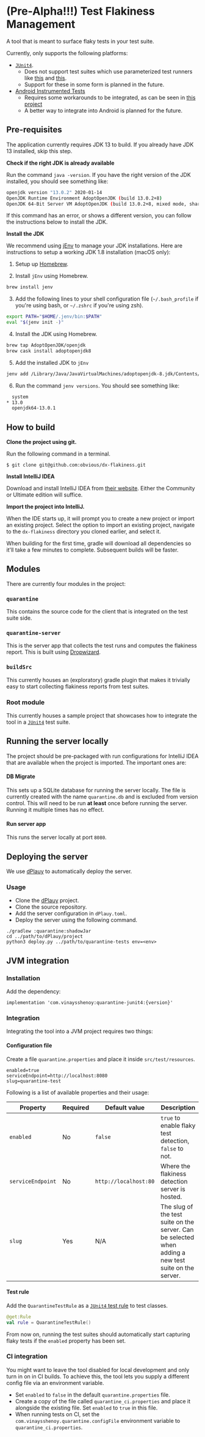 # (Pre-Alpha!!!) Test Flakiness Management
A tool that is meant to surface flaky tests in your test suite.

Currently, only supports the following platforms:
- [`JUnit4`](https://junit.org/junit4/). 
    - Does not support test suites which use parameterized test runners like [this](https://github.com/Pragmatists/JUnitParams) and [this](https://github.com/junit-team/junit4/wiki/Parameterized-tests).
    - Support for these in some form is planned in the future.
- [Android Instrumented Tests](https://developer.android.com/training/testing/unit-testing/instrumented-unit-tests)
    - Requires some workarounds to be integrated, as can be seen in [this project](https://github.com/simpledotorg/simple-android)
    - A better way to integrate into Android is planned for the future.

## Pre-requisites

The application currently requires JDK 13 to build. If you already have JDK 13 installed, skip this step.

**Check if the right JDK is already available**

Run the command `java -version`. If you have the right version of the JDK installed, you should see something like:
```sh
openjdk version "13.0.2" 2020-01-14
OpenJDK Runtime Environment AdoptOpenJDK (build 13.0.2+8)
OpenJDK 64-Bit Server VM AdoptOpenJDK (build 13.0.2+8, mixed mode, sharing)
```

If this command has an error, or shows a different version, you can follow the instructions below to install the JDK.

**Install the JDK**

We recommend using [jEnv](https://www.jenv.be/) to manage your JDK installations. Here are instructions to setup a working JDK 1.8 installation (macOS only):

1. Setup up [Homebrew](https://brew.sh/).

2. Install `jEnv` using Homebrew.
```sh
brew install jenv
```

3. Add the following lines to your shell configuration file (`~/.bash_profile` if you're using bash, or `~/.zshrc` if you're using zsh).
```sh
export PATH="$HOME/.jenv/bin:$PATH"
eval "$(jenv init -)"
```

4. Install the JDK using Homebrew.
```sh
brew tap AdoptOpenJDK/openjdk
brew cask install adoptopenjdk8
```

5. Add the installed JDK to `jEnv`
```sh
jenv add /Library/Java/JavaVirtualMachines/adoptopenjdk-8.jdk/Contents/Home
```

6. Run the command `jenv versions`. You should see something like:
```sh
  system
* 13.0
  openjdk64-13.0.1
```

## How to build

**Clone the project using git.**

Run the following command in a terminal.

 ```
 $ git clone git@github.com:obvious/dx-flakiness.git
 ```

**Install IntelliJ IDEA**

Download and install IntelliJ IDEA from [their website](https://www.jetbrains.com/idea/). Either the Community or Ultimate edition will suffice.

**Import the project into IntelliJ.**

When the IDE starts up, it will prompt you to create a new project or import an existing project. Select the
option to import an existing project, navigate to the `dx-flakiness` directory you cloned earlier, and select it.

When building for the first time, gradle will download all dependencies so it'll take a few minutes to complete.
Subsequent builds will be faster.

## Modules
There are currently four modules in the project:

### `quarantine`
This contains the source code for the client that is integrated on the test suite side. 
 
### `quarantine-server`
This is the server app that collects the test runs and computes the flakiness report. This is built using [Dropwizard](http://dropwizard.io/).

### `buildSrc`
This currently houses an (exploratory) gradle plugin that makes it trivially easy to start collecting flakiness reports from test suites.

### Root module
This currently houses a sample project that showcases how to integrate the tool in a [`JUnit4`](https://junit.org/junit4/) test suite.

## Running the server locally
The project should be pre-packaged with run configurations for IntelliJ IDEA that are available when the project is imported. The important ones are:

#### DB Migrate
This sets up a SQLite database for running the server locally. The file is currently created with the name `quarantine.db` and is excluded from version control. This will need to be run **at least** once before running the server. Running it multiple times has no effect.

#### Run server app
This runs the server locally at port `8080`.

## Deploying the server
We use [dPlauy](https://github.com/vinaysshenoy/dPlauy) to automatically deploy the server.

### Usage
- Clone the [dPlauy](https://github.com/vinaysshenoy/dPlauy) project.
- Clone the source repository.
- Add the server configuration in `dPlauy.toml`.
- Deploy the server using the following command.

```shell script
./gradlew :quarantine:shadowJar
cd ../path/to/dPlauy/project
python3 deploy.py ../path/to/quarantine-tests env=<env>
```

## JVM integration

### Installation

Add the dependency:

```
implementation 'com.vinaysshenoy:quarantine-junit4:{version}'
```

### Integration
Integrating the tool into a JVM project requires two things:

#### Configuration file
Create a file `quarantine.properties` and place it inside `src/test/resources`.

```properties
enabled=true
serviceEndpoint=http://localhost:8080
slug=quarantine-test
```

Following is a list of available properties and their usage: 

| Property          | Required | Default value         | Description                                                                                           |
|-------------------|----------|-----------------------|-------------------------------------------------------------------------------------------------------|
| `enabled`         | No       | `false`               | `true` to enable flaky test detection, `false` to not.                                                |
| `serviceEndpoint` | No       | `http://localhost:80` | Where the flakiness detection server is hosted.                                                       |
| `slug`            | Yes      | N/A                   | The slug of the test suite on the server. Can be selected when adding a new test suite on the server. |

#### Test rule

Add the `QuarantineTestRule` as a [`JUnit4` test rule](https://github.com/junit-team/junit4/wiki/Rules) to test classes.

```kotlin
@get:Rule
val rule = QuarantineTestRule()
```

From now on, running the test suites should automatically start capturing flaky tests if the `enabled` property has been set.

### CI integration
You might want to leave the tool disabled for local development and only turn in on in CI builds. To achieve this, the tool lets you supply a different config file via an environment variable.

- Set `enabled` to `false` in the default `quarantine.properties` file.
- Create a copy of the file called `quarantine_ci.properties` and place it alongside the existing file. Set `enabled` to `true` in this file.
- When running tests on CI, set the `com.vinaysshenoy.quarantine.configFile` environment variable to `quarantine_ci.properties`. 

